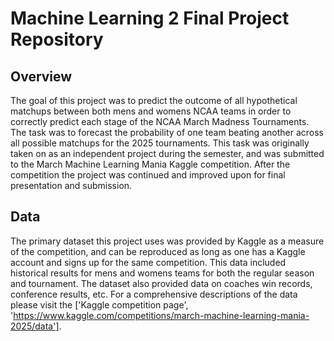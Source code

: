 # Machine Learning 2 Final Project Repository

## Overview 

The goal of this project was to predict the outcome of all hypothetical matchups between both mens and womens NCAA teams in order to correctly predict each stage of the NCAA March Madness Tournaments. The task was to forecast the probability of one team beating another across all possible matchups for the 2025 tournaments. This task was originally taken on as an independent project during the semester, and was submitted to the March Machine Learning Mania Kaggle competition. After the competition the project was continued and improved upon for final presentation and submission. 

## Data

The primary dataset this project uses was provided by Kaggle as a measure of the competition, and can be reproduced as long as one has a Kaggle account and signs up for the same competition. This data included historical results for mens and womens teams for both the regular season and tournament. The dataset also provided data on coaches win records, conference results, etc. For a comprehensive descriptions of the data please visit the ['Kaggle competition page', 'https://www.kaggle.com/competitions/march-machine-learning-mania-2025/data'].
